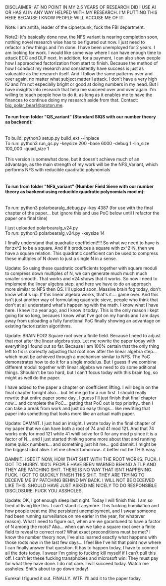 DISCLAIMER: AT NO POINT IN MY 2.5 YEARS OF RESEARCH DID I USE AI OR HAS AI IN ANY WAY HELPED WITH MY RESEARCH. I'M PUTTING THIS HERE BECAUSE I KNOW PEOPLE WILL ACCUSE ME OF IT. 

Note: I am antifa, leader of the cipherpunk, fuck the FBI department. 

Note2: It's basically done now, the NFS variant is nearing completion soon, nothing novel research wise has to be figured out now. I just need to refactor a few things and I'm done.
I have been unemployed for 2 years. I am looking for work. I would like some way where I can have enough time to attack ECC and DLP next. In addition, for a payment, I can also show people how I appraoched factorization from start to finish. Because the method of how I conduct my research and consistently have success is just as valueable as the research itself. And I follow the same patterns over and over again, no matter what subject matter I attack. I don't have a very high IQ and I'm not especially bright or good at doing numbers in my head. But I have insights into research that help me succeed over and over again. I'm willing to teach people how to do it, as long as it enables me to have the finances to continue doing my research aside from that. Contact: big_polar_bear1@proton.me.

#### To run from folder "QS_variant" (Standard SIQS with our number theory as backend):</br></br>
To build: python3 setup.py build_ext --inplace</br>
To run: python3 run_qs.py -keysize 200 -base 6000 -debug 1 -lin_size 100_000 -quad_size 1</br></br>
This version is somewhat done, but it doesn't achieve much of an advantage, as the main strength of my work will be the NFS_Variant, which performs NFS with reducible quadratic polynomials<br><br>
#### To run from folder "NFS_variant" (Number Field Sieve with our number theory as backend using reducible quadratic polynomials mod m):</br></br>
To run: python3 polarbearalg_debug.py -key 4387 (for use with the final chapter of the paper... but ignore this and use PoC below until I refactor the paper one final time)

I just uploaded polarbearalg_v24.py</br>
To run: python3 polarbearalg_v24.py -keysize 14</br>

I finally understand that quadratic coefficient!!!! 
So what we need to have is for zx^2 to be a square. And if it produces a square with zx^2-N, then we have a square relation. This quadratic coefficient can be used to compress these multiples of N down to just a single N in a sense. 

Update: So using these quadratic coefficients together with square moduli to compress down multiples of N, we can generate much much much smaller smooth. That works and v24 shows that it works. So now I need to implement the linear algebra step, and here we have to do an approach more similar to NFS then QS. I'll upload soon. Massive brain fog today, don't know what's up. If this linear algebra works, that's it.... game over. And this isn't just another way of formulating quadratic sieve, people who think that don't at all understand what's happening with the math. I know what I have here. I knew it a year ago, and I know it today. This is the only reason I kept going for so long, becaues I know what I've got on my hands and I am days away from uploading a fully functional PoC finally showing an advantage on existing factorization algorithms.

Update: BRAIN FOG! Square root over a finite field. Because I need to adjust that root after the linear algebra step. Let me rewrite the paper today with everything I found out so far. Because I am 100% certain that the only thing left to fix is correctly adjusting that root now after the linear algebra step... which must be achieved through a mechanism similar to NFS. The PoC demonstrates how to do it for a single modulus. But I guess if we combine different moduli together with linear algebra we need to do some aditional things. Shouldn't be too hard, but I can't focus today with this brain fog, so might as well do the paper.

I have added to the paper a chapter on coefficient lifting. I will begin on the final chapter tonight also... but let me go for a run first. 
I should really rewrite that entire paper some day.. I guess I'll just finish that final chapter now... and complete the PoC... getting that PoC out is top priority.. then I can take a break from work and just do easy things... like rewriting that paper into something that looks more like an actual math paper.

Update: DAMNIT. I just had an insight. I wrote today in the final chapter of my paper that we can have both a root of 74 and 41 mod 121. And that 74 works only for mod 121 while 41 whill solve for 0 for any mod p since it is a factor of N... and I just started thinking some more about that and running some quick numbers... and something just hit me... god damnit. I might be the biggest idiot alive. Let me check tomorrow.. it better not be THIS easy.

DAMNIT. I SEE IT NOW, HOW THAT SHIT WITH THE ROOT WORKS. FUCK. I GOT TO HURRY. 100% PEOPLE HAVE BEEN WARNED BEHIND A TLP AND THEY ARE PATCHING SHIT. THERE IS NO WAY THAT ISNT HAPPENING. FUCK. I GOT TO QUICKLY FINISH THIS SHIT. THEY ARE TRYING TO DECEIVE ME BY PATCHING BEHIND MY BACK. I WILL NOT BE DECEIVED LIKE THIS. SHOULD HAVE JUST ASKED ME NICELY TO DO RESPONSIBLE DISCLOSURE. FUCK YOU ASSHOLES.

Update: OK, I got enough sleep last night. Today I will finish this. I am so tired of living like this. I can't stand it anymore. This fucking humiliation and how people treat me (the persistent unemployment, and I swear someone had been running surveillance on me earler in the year, for whatever reason). What I need to figure out, when are we garantueed to have a factor of N among the roots? Aka... when can we take a square root over a finite field to reveal to correct root? What exact preconditions must be met? I know the number theory now, I've also learned exactly what happens with those roots now in the last few days... I feel like I've hit that point now where I can finally answer that question. It has to happen today, I have to connect all the dots today. I swear I'm going to fucking kill myself if I can't pull this off. I can't let these fucking transphobes and microsoft win. They must pay for what they have done. I do not care. I will succeed today. Watch me assholes. Shit's about to go down today!


Eureka! I figured it out. FINALLY. WTF. I'll add it to the paper today.
